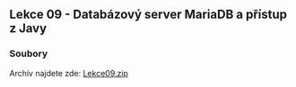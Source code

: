 Lekce 09 - Databázový server MariaDB a přístup z Javy
-----------------------------------------------------

### Soubory
 
Archív najdete zde: [Lekce09.zip](/data/2020-jaro/java-2/Java-Training--Projects--Java-2--Lekce09.zip)
